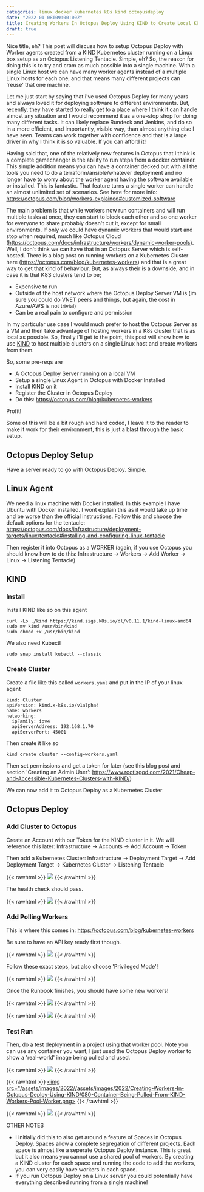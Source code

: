 ```yaml
---
categories: linux docker kubernetes k8s kind octopusdeploy
date: "2022-01-08T09:00:00Z"
title: Creating Workers In Octopus Deploy Using KIND to Create Local K8S Clusters
draft: true
---
```


Nice title, eh? This post will discuss how to setup Octopus Deploy with Worker agents created from a KIND Kubernetes cluster running on a Linux box setup as an Octopus Listening Tentacle. Simple, eh? So, the reason for doing this is to try and cram as much possible into a single machine. With a single Linux host we can have many worker agents instead of a multiple Linux hosts for each one, and that means many different projects can 'reuse' that one machine.

Let me just start by saying that i've used Octopus Deploy for many years and always loved it for deploying software to different environments. But, recently, they have started to really get to a place where I think it can handle almost any situation and I would recommend it as a one-stop shop for doing many different tasks. It can likely replace Rundeck and Jenkins, and do so in a more efficient, and importantly, visible way, than almost anything else I have seen. Teams can work together with confidence and that is a large driver in why I think it is so valuable. If you can afford it!

Having said that, one of the relatively new features in Octopus that I think is a complete gamechanger is the ability to run steps from a docker container. This simple addition means you can have a container decked out with all the tools you need to do a terraform/ansible/whatever deployment and no longer have to worry about the worker agent having the software available or installed. This is fantastic. That feature turns a single worker can handle an almost unlimited set of scenarios. See here for more info: https://octopus.com/blog/workers-explained#customized-software

The main problem is that while workers now run containers and will run multiple tasks at once, they can start to block each other and so one worker for everyone to share probably doesn't cut it, except for small environments. If only we could have dynamic workers that would start and stop when required, much like Octopus Cloud (https://octopus.com/docs/infrastructure/workers/dynamic-worker-pools). Well, I don't think we can have that in an Octopus Server which is self-hosted. There is a blog post on running workers on a Kubernetes Cluster here (https://octopus.com/blog/kubernetes-workers) and that is a great way to get that kind of behaviour. But, as always their is a downside, and in case it is that K8S clusters tend to be;
- Expensive to run
- Outside of the host network where the Octopus Deploy Server VM is (im sure you could do VNET peers and things, but again, the cost in Azure/AWS is not trivial)
- Can be a real pain to configure and permission

In my particular use case I would much prefer to host the Octopus Server as a VM and then take advantage of hosting workers in a K8s cluster that is as local as possible. So, finally i'll get to the point, this post will show how to use [KIND](https://www.rootisgod.com/2021/Cheap-and-Accessible-Kubernetes-Clusters-with-KIND/) to host multiple clusters on a single Linux host and create workers from them.

So, some pre-reqs are
- A Octopus Deploy Server running on a local VM
- Setup a single Linux Agent in Octopus with Docker Installed
- Install KIND on it
- Register the Cluster in Octopus Deploy
- Do this: https://octopus.com/blog/kubernetes-workers

Profit!

Some of this will be a bit rough and hard coded, I leave it to the reader to make it work for their environment, this is just a blast through the basic setup.

## Octopus Deploy Setup

Have a server ready to go with Octopus Deploy. Simple.

## Linux Agent

We need a linux machine with Docker installed. In this example I have Ubuntu with Docker installed. I wont explain this as it would take up time and be worse than the official instructions. Follow this and choose the default options for the tentacle: https://octopus.com/docs/infrastructure/deployment-targets/linux/tentacle#installing-and-configuring-linux-tentacle

Then register it into Octopus as a WORKER (again, if you use Octopus you should know how to do this: Infrastructure -> Workers -> Add Worker -> Linux -> Listening Tentacle)

## KIND

### Install

Install KIND like so on this agent

```
curl -Lo ./kind https://kind.sigs.k8s.io/dl/v0.11.1/kind-linux-amd64
sudo mv kind /usr/bin/kind
sudo chmod +x /usr/bin/kind
```

We also need Kubectl

```
sudo snap install kubectl --classic
```


### Create Cluster

Create a file like this called ```workers.yaml``` and put in the IP of your linux agent

```
kind: Cluster
apiVersion: kind.x-k8s.io/v1alpha4
name: workers
networking:
  ipFamily: ipv4
  apiServerAddress: 192.168.1.70
  apiServerPort: 45001
```

Then create it like so

```
kind create cluster --config=workers.yaml
```

Then set permissions and get a token for later (see this blog post and section 'Creating an Admin User': https://www.rootisgod.com/2021/Cheap-and-Accessible-Kubernetes-Clusters-with-KIND/)

We can now add it to Octopus Deploy as a Kubernetes Cluster

## Octopus Deploy

### Add Cluster to Octopus

Create an Account with our Token for the KIND cluster in it. We will reference this later: Infrastructure -> Accounts -> Add Account -> Token

Then add a Kubernetes Cluster: Infrastructure -> Deployment Target -> Add Deployment Target -> Kubernetes Cluster -> Listening Tentacle

{{< rawhtml >}}
<a data-fancybox="gallery" href="/assets/images/2022/Creating-Workers-In-Octopus-Deploy-Using-KIND/010-Kubernetes-Cluster.png"><img src="/assets/images/2022//assets/images/2022/Creating-Workers-In-Octopus-Deploy-Using-KIND/010-Kubernetes-Cluster.png"></a>
{{< /rawhtml >}}

The health check should pass.

{{< rawhtml >}}
<a data-fancybox="gallery" href="/assets/images/2022/Creating-Workers-In-Octopus-Deploy-Using-KIND/020-Kubernetes-Cluster-Health-Check.png"><img src="/assets/images/2022//assets/images/2022/Creating-Workers-In-Octopus-Deploy-Using-KIND/020-Kubernetes-Cluster-Health-Check.png"></a>
{{< /rawhtml >}}

### Add Polling Workers

This is where this comes in: https://octopus.com/blog/kubernetes-workers

Be sure to have an API key ready first though. 

{{< rawhtml >}}
<a data-fancybox="gallery" href="/assets/images/2022/Creating-Workers-In-Octopus-Deploy-Using-KIND/030-Create-API-Key.png"><img src="/assets/images/2022//assets/images/2022/Creating-Workers-In-Octopus-Deploy-Using-KIND/030-Create-API-Key.png"></a>
{{< /rawhtml >}}

Follow these exact steps, but also choose 'Privileged Mode'!

{{< rawhtml >}}
<a data-fancybox="gallery" href="/assets/images/2022/Creating-Workers-In-Octopus-Deploy-Using-KIND/040-Kubernetes-Deployment-Priviliged-Mode.png"><img src="/assets/images/2022//assets/images/2022/Creating-Workers-In-Octopus-Deploy-Using-KIND/040-Kubernetes-Deployment-Priviliged-Mode.png"></a>
{{< /rawhtml >}}

Once the Runbook finishes, you should have some new workers!

{{< rawhtml >}}
<a data-fancybox="gallery" href="/assets/images/2022/Creating-Workers-In-Octopus-Deploy-Using-KIND/050-Runbook-Output.png"><img src="/assets/images/2022//assets/images/2022/Creating-Workers-In-Octopus-Deploy-Using-KIND/050-Runbook-Output.png"></a>
{{< /rawhtml >}}

{{< rawhtml >}}
<a data-fancybox="gallery" href="/assets/images/2022/Creating-Workers-In-Octopus-Deploy-Using-KIND/060-New-Workers.png"><img src="/assets/images/2022//assets/images/2022/Creating-Workers-In-Octopus-Deploy-Using-KIND/060-New-Workers.png"></a>
{{< /rawhtml >}}

### Test Run

Then, do a test deployment in a project using that worker pool. Note you can use any container you want, I just used the Octopus Deploy worker to show a 'real-world' image being pulled and used.

{{< rawhtml >}}
<a data-fancybox="gallery" href="/assets/images/2022/Creating-Workers-In-Octopus-Deploy-Using-KIND/070-Worker-Test-Run.png"><img src="/assets/images/2022//assets/images/2022/Creating-Workers-In-Octopus-Deploy-Using-KIND/070-Worker-Test-Run.png"></a>
{{< /rawhtml >}}


{{< rawhtml >}}
<a data-fancybox="gallery" href="/assets/images/2022/Creating-Workers-In-Octopus-Deploy-Using-KIND/080-Container-Being-Pulled-From-KIND-Workers-Pool-Worker.png"><img src="/assets/images/2022//assets/images/2022/Creating-Workers-In-Octopus-Deploy-Using-KIND/080-Container-Being-Pulled-From-KIND-Workers-Pool-Worker.png></a>
{{< /rawhtml >}}

{{< rawhtml >}}
<a data-fancybox="gallery" href="/assets/images/2022/Creating-Workers-In-Octopus-Deploy-Using-KIND/090-It-Ran.png"><img src="/assets/images/2022//assets/images/2022/Creating-Workers-In-Octopus-Deploy-Using-KIND/090-It-Ran.png"></a>
{{< /rawhtml >}}

OTHER NOTES
- I initially did this to also get around a feature of Spaces in Octopus Deploy. Spaces allow a complete segregation of different projects. Each space is almost like a seperate Octopus Deploy instance. This is great but it also means you cannot use a shared pool of workers. By creating a KIND cluster for each space and running the code to add the workers, you can very easily have workers in each space.
- If you run Octopus Deploy on a Linux server you could potentially have everything described running from a single machine!